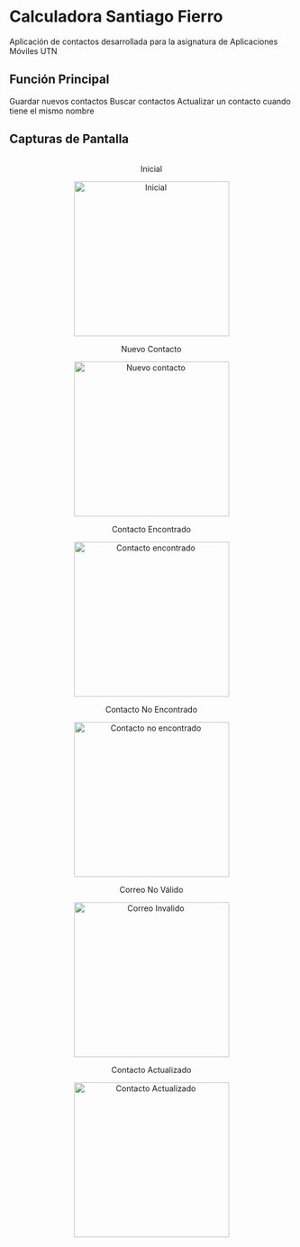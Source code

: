 # Calculadora Santiago Fierro

Aplicación de contactos desarrollada para la asignatura de Aplicaciones Móviles UTN

## Función Principal

Guardar nuevos contactos
Buscar contactos
Actualizar un contacto cuando tiene el mismo nombre

## Capturas de Pantalla

<div style="display: flex; justify-content: space-around; flex-wrap: wrap; text-align:center;">
  <div>
      <p>Inicial</p>
      <img src="https://github.com/Santym8/Contactos/blob/main/img/Inicial.jpg?raw=true" alt="Inicial" width="275">
  </div>
  <div>
      <p>Nuevo Contacto</p>
      <img src="https://github.com/Santym8/Contactos/blob/main/img/Nuevo.jpg?raw=true" alt="Nuevo contacto" width="275">
  </div>
  <div>
      <p>Contacto Encontrado</p>
      <img src="https://github.com/Santym8/Contactos/blob/main/img/Encontrado.jpg?raw=true" alt="Contacto encontrado" width="275">
  </div>
  <div>
      <p>Contacto No Encontrado</p>
      <img src="https://github.com/Santym8/Contactos/blob/main/img/NoEncontrado.jpg?raw=true" alt="Contacto no encontrado" width="275">
  </div>
  <div>
      <p>Correo No Válido</p>
      <img src="https://github.com/Santym8/Contactos/blob/main/img/CorreoNoValido.jpg?raw=true" alt="Correo Invalido" width="275">
  </div>
  <div>
      <p>Contacto Actualizado</p>
      <img src="https://github.com/Santym8/Contactos/blob/main/img/Actualizado.jpg?raw=true" alt="Contacto Actualizado" width="275">
  </div>
</div>
